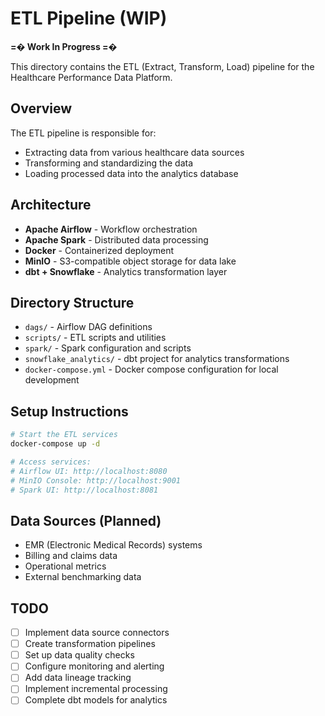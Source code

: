 # ETL Pipeline (WIP)

**=� Work In Progress =�**

This directory contains the ETL (Extract, Transform, Load) pipeline for the Healthcare Performance Data Platform.

## Overview

The ETL pipeline is responsible for:
- Extracting data from various healthcare data sources
- Transforming and standardizing the data
- Loading processed data into the analytics database

## Architecture

- **Apache Airflow** - Workflow orchestration
- **Apache Spark** - Distributed data processing
- **Docker** - Containerized deployment
- **MinIO** - S3-compatible object storage for data lake
- **dbt + Snowflake** - Analytics transformation layer

## Directory Structure

- `dags/` - Airflow DAG definitions
- `scripts/` - ETL scripts and utilities
- `spark/` - Spark configuration and scripts
- `snowflake_analytics/` - dbt project for analytics transformations
- `docker-compose.yml` - Docker compose configuration for local development

## Setup Instructions

```bash
# Start the ETL services
docker-compose up -d

# Access services:
# Airflow UI: http://localhost:8080
# MinIO Console: http://localhost:9001
# Spark UI: http://localhost:8081
```

## Data Sources (Planned)

- EMR (Electronic Medical Records) systems
- Billing and claims data
- Operational metrics
- External benchmarking data

## TODO

- [ ] Implement data source connectors
- [ ] Create transformation pipelines
- [ ] Set up data quality checks
- [ ] Configure monitoring and alerting
- [ ] Add data lineage tracking
- [ ] Implement incremental processing
- [ ] Complete dbt models for analytics